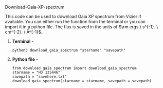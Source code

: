 Download-Gaia-XP-spectrum

This code can be used to download Gaia XP spectrum from Vizier if available. You can either run the function from the terminal or you can import it in a python file. The 
flux is saved in the units of $\rm ergs.\ s^{-1}. \ cm^{-2}. \ Å^{-1}$.

1. **Terminal** - 

   ```
   python3 download_gaia_spectrum "starname" "savepath"
2. **Python file** -

   ```
   from download_gaia_spectrum import download_gaia_spectrum
   starname = "HD 135446"`
   savepath = "savehere.txt"
   download_gaia_spectrum(starname = starname, savepath = savepath)
